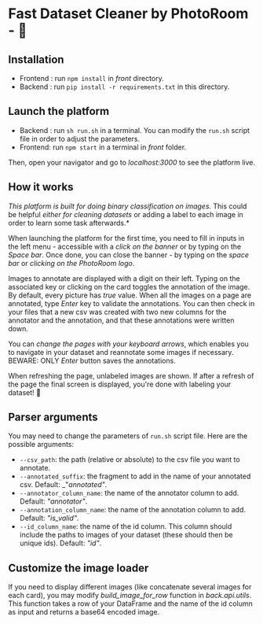 # Fast Dataset Cleaner by PhotoRoom - 🏃

## Installation

- Frontend : run `npm install` in _front_ directory.
- Backend : run `pip install -r requirements.txt` in this directory.

## Launch the platform

- Backend : run `sh run.sh` in a terminal. You can modify the `run.sh` script file in order to adjust the parameters.
- Frontend: run `npm start` in a terminal in _front_ folder.

Then, open your navigator and go to _localhost:3000_ to see the platform live.

## How it works

*This platform is built for doing binary classification on images.* This could be helpful *either for cleaning datasets* or adding a label to each image in order to learn some task afterwards.*

When launching the platform for the first time, you need to fill in inputs in the left menu - accessible with a _click on the banner_ or by typing on the _Space bar_. Once done, you can close the banner - by typing on the _space bar_ or _clicking on the PhotoRoom logo_.

Images to annotate are displayed with a digit on their left. Typing on the associated key or clicking on the card toggles the annotation of the image. By default, every picture has _true_ value. When all the images on a page are annotated, type *_Enter_* key to validate the annotations. You can then check in your files that a new csv was created with two new columns for the annotator and the annotation, and that these annotations were written down.

You can *change the pages with your keyboard arrows*, which enables you to navigate in your dataset and reannotate some images if necessary. BEWARE: ONLY _Enter_ button saves the annotations.

When refreshing the page, unlabeled images are shown. If after a refresh of the page the final screen is displayed, you're done with labeling your dataset! 🎉

## Parser arguments

You may need to change the parameters of `run.sh` script file. Here are the possible arguments:

- `--csv_path`: the path (relative or absolute) to the csv file you want to annotate.
- `--annotated_suffix`: the fragment to add in the name of your annotated csv. Default: _"_annotated"_.
- `--annotator_column_name`: the name of the annotator column to add. Default: _"annotator"_.
- `--annotation_column_name`: the name of the annotation column to add. Default: _"is_valid"_.
- `--id_column_name`: the name of the id column. This column should include the paths to images of your dataset (these should then be unique ids). Default: _"id"_.

## Customize the image loader

If you need to display different images (like concatenate several images for each card), you may modify *build_image_for_row* function in _back.api.utils_. This function takes a row of your DataFrame and the name of the id column as input and returns a base64 encoded image.
